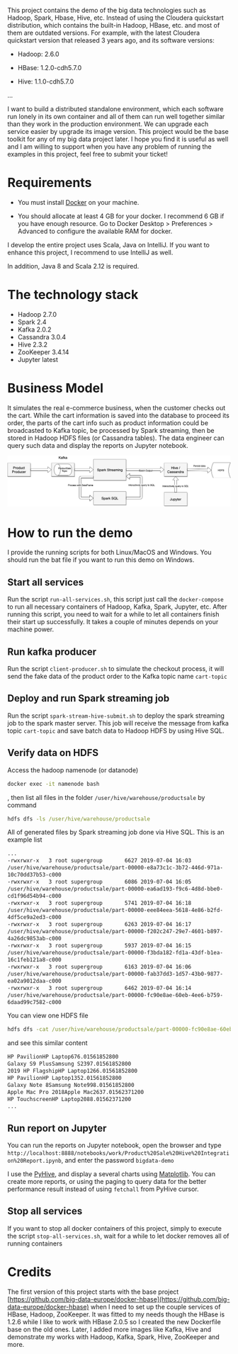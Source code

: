 This project contains the demo of the big data technologies such as Hadoop, Spark, Hbase,
Hive, etc.  Instead of using the Cloudera quickstart distribution, which contains the built-in
Hadoop, HBase, etc. and most of them are outdated versions. For example, with the latest Cloudera quickstart
version that released 3 years ago, and its software versions:

* Hadoop: 2.6.0

* HBase: 1.2.0-cdh5.7.0

* Hive: 1.1.0-cdh5.7.0

...

I want to build a distributed standalone environment, which each software run lonely in its own container
and all of them can run well together similar than they work in the production environment. We can upgrade
each service easier by upgrade its image version. This project would be the base toolkit for any of my big data project
later. I hope you find it is useful as well and I am willing to support when you have any problem of running the examples in this project, feel free to submit your ticket!

Requirements
============

* You must install [Docker](https://www.docker.com/) on your machine.

* You should allocate at least 4 GB for your docker. I recommend 6 GB if you have enough resource. Go to Docker Desktop > Preferences > Advanced to configure the available RAM for docker.

I develop the entire project uses Scala, Java on IntelliJ. If you want to enhance this project, I recommend to use IntelliJ as well.

In addition, Java 8 and Scala 2.12 is required.


The technology stack
====================

* Hadoop 2.7.0
* Spark 2.4
* Kafka 2.0.2
* Cassandra 3.0.4
* Hive 2.3.2
* ZooKeeper 3.4.14
* Jupyter latest

Business Model 
===================

It simulates the real e-commerce business, when the customer checks out the cart. While the cart information is saved into the database to proceed its order, the parts of the cart info such as product information could be broadcasted to Kafka topic, be processed by Spark streaming, then be stored in Hadoop HDFS files (or Cassandra tables). The data engineer can query such data and display the reports on Jupyter notebook.   

![Business model](Big-Data-Demo.png)

How to run the demo
===================

I provide the running scripts for both Linux/MacOS and Windows. You should run the bat file if you want to run this demo on Windows. 


## Start all services

Run the script `run-all-services.sh`, this script just call the `docker-compose` to run all necessary containers of Hadoop, Kafka, Spark, Jupyter, etc.  After running this script, you need to wait for a while to let all containers finish their start up successfully. It takes a couple of minutes depends on your machine power.

## Run kafka producer

Run the script `client-producer.sh` to simulate the checkout process, it will send the fake data of the product order to the Kafka topic name `cart-topic`

## Deploy and run Spark streaming job

Run the script `spark-stream-hive-submit.sh` to deploy the spark streaming job to the spark master server. This job will receive the message from kafka topic `cart-topic` and save batch data to Hadoop HDFS by using Hive SQL.

## Verify data on HDFS

Access the hadoop namenode (or datanode)

```cmd
docker exec -it namenode bash
```

, then list all files in the folder `/user/hive/warehouse/productsale` by command

```cmd
hdfs dfs -ls /user/hive/warehouse/productsale
```

All of generated files by Spark streaming job done via Hive SQL. This is an example list

```text
...
-rwxrwxr-x   3 root supergroup       6627 2019-07-04 16:03 /user/hive/warehouse/productsale/part-00000-e8a73c1c-3b72-446d-971a-10c70dd37b53-c000
-rwxrwxr-x   3 root supergroup       6086 2019-07-04 16:05 /user/hive/warehouse/productsale/part-00000-ea6ad193-f9c6-4d8d-bbe0-cd1f96d54b94-c000
-rwxrwxr-x   3 root supergroup       5741 2019-07-04 16:18 /user/hive/warehouse/productsale/part-00000-eee84eea-5618-4e86-b2fd-4df5ce9a2ed3-c000
-rwxrwxr-x   3 root supergroup       6263 2019-07-04 16:17 /user/hive/warehouse/productsale/part-00000-f202c247-29e7-4601-b897-4a26dc9853ab-c000
-rwxrwxr-x   3 root supergroup       5937 2019-07-04 16:15 /user/hive/warehouse/productsale/part-00000-f3bda182-fd1a-43df-b1ea-16c1feb121a8-c000
-rwxrwxr-x   3 root supergroup       6163 2019-07-04 16:06 /user/hive/warehouse/productsale/part-00000-fab37dd3-1d57-43b0-9877-ea02a9012daa-c000
-rwxrwxr-x   3 root supergroup       6462 2019-07-04 16:14 /user/hive/warehouse/productsale/part-00000-fc90e8ae-60eb-4ee6-b759-6daad99c7582-c000
```

You can view one HDFS file

```cmd
hdfs dfs -cat /user/hive/warehouse/productsale/part-00000-fc90e8ae-60eb-4ee6-b759-6daad99c7582-c000
```

and see this similar content

```text
HP PavilionHP Laptop676.01561852800
Galaxy S9 PlusSamsung S2397.01561852800
2019 HP FlagshipHP Laptop1266.01561852800
HP PavilionHP Laptop1352.01561852800
Galaxy Note 8Samsung Note998.01561852800
Apple Mac Pro 2018Apple Mac2637.01562371200
HP TouchscreenHP Laptop2088.01562371200
...
```
## Run report on Jupyter

You can run the reports on Jupyter notebook, open the browser and type `http://localhost:8888/notebooks/work/Product%20Sale%20Hive%20Integration%20Report.ipynb`, and enter the password `bigdata-demo`

I use the [PyHive](https://github.com/dropbox/PyHive), and display a several charts using [Matplotlib](https://matplotlib.org). You can create more reports, or using the paging to query data for the better performance result instead of using `fetchall` from PyHive cursor.

## Stop all services

If you want to stop all docker containers of this project, simply to execute the script `stop-all-services.sh`, wait for a while to let docker removes all of running containers

Credits
=======

The first version of this project starts with the base project [https://github.com/big-data-europe/docker-hbase](https://github.com/big-data-europe/docker-hbase) when I need to set up the 
couple services of HBase, Hadoop, ZooKeeper. It was fitted to my needs though the HBase is 1.2.6 while I like to work with HBase 2.0.5 so I created the new Dockerfile base on the old ones. Later, 
I added more images like Kafka, Hive and demonstrate my works with Hadoop, Kafka, Spark, Hive, ZooKeeper and more.  


